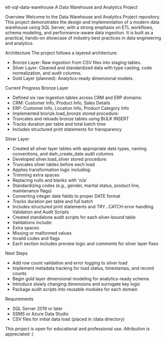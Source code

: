etl-sql-data-warehouse
A Data Warehouse and Analytics Project

Overview
Welcome to the Data Warehouse and Analytics Project repository. This project demonstrates the design and implementation of a modern data warehouse using SQL Server, with a strong emphasis on ETL workflows, schema modeling, and performance-aware data ingestion. It is built as a practical, hands-on showcase of industry best practices in data engineering and analytics.

Architecture
The project follows a layered architecture:
- Bronze Layer: Raw ingestion from CSV files into staging tables.
- Silver Layer: Cleaned and standardized data with type casting, code normalization, and audit columns.
- Gold Layer (planned): Analytics-ready dimensional models.
  
Current Progress
Bronze Layer
- Defined six raw ingestion tables across CRM and ERP domains:
- CRM: Customer Info, Product Info, Sales Details
- ERP: Customer Info, Location Info, Product Category Info
- Implemented bronze.load_bronze stored procedure:
- Truncates and reloads bronze tables using BULK INSERT
- Tracks duration per table and total batch time
- Includes structured print statements for transparency
  
Silver Layer
- Created all silver layer tables with appropriate data types, naming conventions, and dwh_create_date audit columns
- Developed silver.load_silver stored procedure:
- Truncates silver tables before each load
- Applies transformation logic including:
- Trimming extra spaces
- Replacing nulls and blanks with 'n/a'
- Standardizing codes (e.g., gender, marital status, product line, maintenance flags)
- Converting integer date fields to proper DATE format
- Tracks duration per table and full batch
- Includes structured print statements and TRY...CATCH error handling
Validation and Audit Scripts
- Created standalone audit scripts for each silver-bound table
- Validations include:
- Extra spaces
- Missing or malformed values
- Invalid codes and flags
- Each section includes preview logic and comments for silver layer fixes
  
Next Steps
- Add row count validation and error logging to silver load
- Implement metadata tracking for load status, timestamps, and record counts
- Begin gold layer dimensional modeling for analytics-ready schema
- Introduce slowly changing dimensions and surrogate key logic
- Package audit scripts into reusable modules for each domain


Requirements
- SQL Server 2019 or later
- SSMS or Azure Data Studio
- CSV files for initial data load (placed in /data directory)

This project is open for educational and professional use. Attribution is appreciated :)
